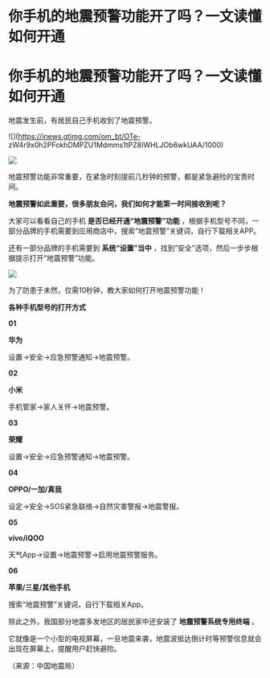# 你手机的地震预警功能开了吗？一文读懂如何开通

# 你手机的地震预警功能开了吗？一文读懂如何开通

地震发生前，有居民自己手机收到了地震预警。

![](https://inews.gtimg.com/om_bt/OTe-
zW4r9x0h2PFokhDMPZU1Mdmms1tPZ8IWHLJOb6wkUAA/1000)

![](https://inews.gtimg.com/om_bt/OCvPWchigco94ZK2-ltV1Wy9y3dCG1PDtuAaLQyEuhmEkAA/1000)

​地震预警功能非常重要，在紧急时刻提前几秒钟的预警，都是紧急避险的宝贵时间。

**地震预警如此重要，很多朋友会问，我们如何才能第一时间接收到呢？**

大家可以看看自己的手机 **是否已经开通“地震预警”功能**
，根据手机型号不同，一部分品牌的手机需要到应用商店中，搜索“地震预警”关键词，自行下载相关APP。

还有一部分品牌的手机需要到 **系统“设置”当中** ，找到“安全”选项，然后一步步根据提示打开“地震预警”功能。

![](https://inews.gtimg.com/om_bt/OBFpcB8lWa6TNpLwBQDwP00-OwbCnq_DubfUMwUdRnz-4AA/1000)

为了防患于未然，仅需10秒钟，教大家如何打开地震预警功能！

**各种手机型号的打开方式**

**01**

**华为**

设置→安全→应急预警通知→地震预警。

**02**

**小米**

手机管家→家人关怀→地震预警。

**03**

**荣耀**

设置→安全→应急预警通知→地震预警。

**04**

**OPPO/一加/真我**

设定→安全→SOS紧急联络→自然灾害警报→地震警报。

**05**

**vivo/iQOO**

天气App→设置→地震预警→启用地震预警服务。

**06**

**苹果/三星/其他手机**

搜索“地震预警”关键词，自行下载相关App。

除此之外，我国部分地震多发地区的居民家中还安装了 **地震预警系统专用终端** 。

它就像是一个小型的电视屏幕，一旦地震来袭，地震波抵达倒计时等预警信息就会出现在屏幕上，提醒用户赶快避险。

（来源：中国地震局）

